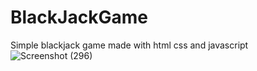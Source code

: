 # BlackJackGame
Simple blackjack game made with html css and javascript
![Screenshot (296)](https://user-images.githubusercontent.com/74004409/151033279-555949da-2493-4a88-8a6c-f39012106b6d.png)
